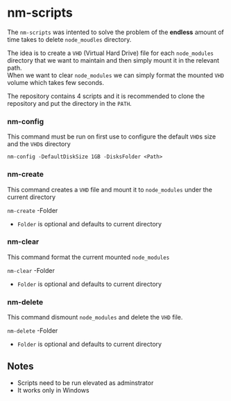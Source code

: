 # nm-scripts

The `nm-scripts` was intented to solve the problem of the **endless** amount of time takes to delete `node_moudles` directory.  

The idea is to create a `VHD` (Virtual Hard Drive) file for each `node_modules` directory that we want to maintain and then simply mount it in the relevant path.  
When we want to clear `node_modules` we can simply format the mounted `VHD` volume which takes few seconds.  

The repository contains 4 scripts and it is recommended to clone the repository and put the directory in the `PATH`.

### nm-config
This command must be run on first use to configure the default `VHD`s size and the `VHD`s directory

`nm-config -DefaultDiskSize 1GB -DisksFolder <Path>`

### nm-create
This command creates a `VHD` file and mount it to `node_modules` under the current directory

`nm-create` -Folder <Path>

* `Folder` is optional and defaults to current directory

### nm-clear
This command format the current mounted `node_modules`

`nm-clear` -Folder <Path>

* `Folder` is optional and defaults to current directory

### nm-delete
This command dismount `node_modules` and delete the `VHD` file.

`nm-delete` -Folder <Path>

* `Folder` is optional and defaults to current directory


## Notes
* Scripts need to be run elevated as adminstrator
* It works only in Windows
